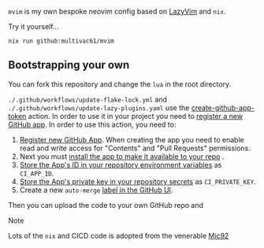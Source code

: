 `mvim` is my own bespoke neovim config based on
[LazyVim](https://www.lazyvim.org) and `nix`.

Try it yourself...

```console
nix run github:multivac61/mvim
```

## Bootstrapping your own

You can fork this repository and change the `lua` in the root directory.

`./.github/workflows/update-flake-lock.yml` and
`./.github/workflows/update-lazy-plugins.yaml` use the
[create-github-app-token](https://github.com/actions/create-github-app-token?tab=readme-ov-file#usage)
action. In order to use it in your project you need to
[register a new GitHub app](https://docs.github.com/en/apps/creating-github-apps/registering-a-github-app/registering-a-github-app).
In order to use this action, you need to:

1. [Register new GitHub App](https://docs.github.com/en/apps/creating-github-apps/registering-a-github-app/registering-a-github-app#registering-a-github-app).
   When creating the app you need to enable read and write access for "Contents"
   and "Pull Requests" permissions.
2. Next you must
   [install the app to make it available to your repo](https://docs.github.com/en/apps/using-github-apps/installing-your-own-github-app#installing-your-own-github-app)
   .
3. [Store the App's ID in your repository environment variables](https://docs.github.com/en/actions/writing-workflows/choosing-what-your-workflow-does/store-information-in-variables#creating-configuration-variables-for-a-repository)
   as `CI_APP_ID`.
4. [Store the App's private key in your repository secrets](https://docs.github.com/en/actions/writing-workflows/choosing-what-your-workflow-does/store-information-in-variables#creating-configuration-variables-for-a-repository)
   as `CI_PRIVATE_KEY`.
5. Create a new `auto-merge`
   [label in the GitHub UI](https://docs.github.com/en/issues/using-labels-and-milestones-to-track-work/managing-labels#creating-a-label).

Then you can upload the code to your own GitHub repo and

> [!NOTE]
> Lots of the `nix` and CICD code is adopted from the venerable
> [Mic92](https://github.com/Mic92/dotfiles)
